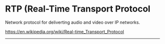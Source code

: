 # RTP (Real-Time Transport Protocol

Network protocol for deliverting audio and video over IP networks.

https://en.wikipedia.org/wiki/Real-time_Transport_Protocol

---


